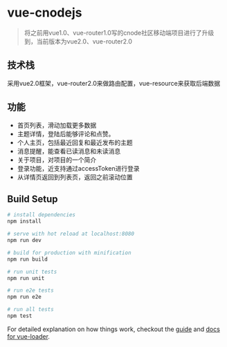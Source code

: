 # vue-cnodejs

> 将之前用vue1.0、vue-router1.0写的cnode社区移动端项目进行了升级到，当前版本为vue2.0、vue-router2.0


## 技术栈
采用vue2.0框架，vue-router2.0来做路由配置，vue-resource来获取后端数据

## 功能
- 首页列表，滑动加载更多数据
- 主题详情，登陆后能够评论和点赞。
- 个人主页，包括最近回复和最近发布的主题
- 消息提醒，能查看已读消息和未读消息
- 关于项目，对项目的一个简介
- 登录功能，近支持通过accessToken进行登录
- 从详情页返回到列表页，返回之前滚动位置

## Build Setup

``` bash
# install dependencies
npm install

# serve with hot reload at localhost:8080
npm run dev

# build for production with minification
npm run build

# run unit tests
npm run unit

# run e2e tests
npm run e2e

# run all tests
npm test
```

For detailed explanation on how things work, checkout the [guide](http://vuejs-templates.github.io/webpack/) and [docs for vue-loader](http://vuejs.github.io/vue-loader).
